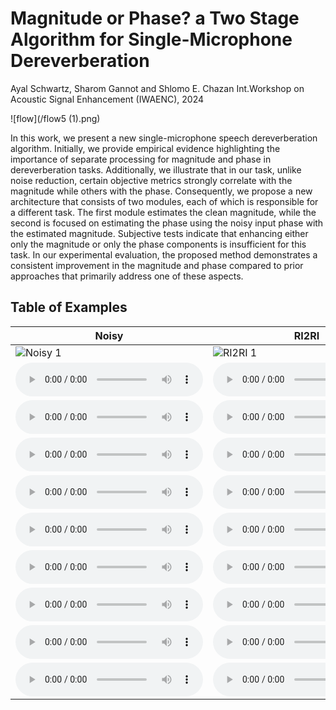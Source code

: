# Magnitude or Phase? a Two Stage Algorithm for  Single-Microphone Dereverberation

Ayal Schwartz, Sharom Gannot and Shlomo E. Chazan 
Int.Workshop on Acoustic Signal Enhancement (IWAENC), 2024

![flow](/flow5 (1).png)

In this work, we present a new single-microphone speech dereverberation algorithm. Initially, we provide empirical evidence highlighting the importance of separate processing for magnitude and phase in dereverberation tasks. Additionally, we illustrate that in our task, unlike noise reduction, certain objective metrics strongly correlate with the magnitude while others with the phase. Consequently, we propose a new architecture that consists of two modules, each of which is responsible for a different task. The first module estimates the clean magnitude, while the second is focused on estimating the phase using the noisy input phase with the estimated magnitude. Subjective tests indicate that enhancing either only the magnitude or only the phase components is insufficient for this task. In our experimental evaluation, the proposed method demonstrates a consistent improvement in the magnitude and phase compared to prior approaches that primarily address one of these aspects.

## Table of Examples

| Noisy | RI2RI | MM+Noisy phase | MM+PM (our) |
|-------|-------|-------|-------|
| ![Noisy 1](path/to/noisy1.png) | ![RI2RI 1](path/to/ri2ri1.png) | ![MM+NP 1](path/to/mmnp1.png) | ![MM+PM 1](path/to/mmpm1.png) |
| ![Noisy 2](path/to/noisy2.wav) | ![RI2RI 2](path/to/ri2ri2.wav) | ![MM+NP 2](path/to/mmnp2.wav) | ![MM+PM 2](path/to/mmpm2.wav) |
| ![Noisy 3](path/to/noisy3.wav) | ![RI2RI 3](path/to/ri2ri3.wav) | ![MM+NP 3](path/to/mmnp3.wav) | ![MM+PM 3](path/to/mmpm3.wav) |
| ![Noisy 4](path/to/noisy4.wav) | ![RI2RI 4](path/to/ri2ri4.wav) | ![MM+NP 4](path/to/mmnp4.wav) | ![MM+PM 4](path/to/mmpm4.wav) |
| ![Noisy 5](path/to/noisy5.wav) | ![RI2RI 5](path/to/ri2ri5.wav) | ![MM+NP 5](path/to/mmnp5.wav) | ![MM+PM 5](path/to/mmpm5.wav) |
| ![Noisy 6](path/to/noisy6.wav) | ![RI2RI 6](path/to/ri2ri6.wav) | ![MM+NP 6](path/to/mmnp6.wav) | ![MM+PM 6](path/to/mmpm6.wav) |
| ![Noisy 7](path/to/noisy7.wav) | ![RI2RI 7](path/to/ri2ri7.wav) | ![MM+NP 7](path/to/mmnp7.wav) | ![MM+PM 7](path/to/mmpm7.wav) |
| ![Noisy 8](path/to/noisy8.wav) | ![RI2RI 8](path/to/ri2ri8.wav) | ![MM+NP 8](path/to/mmnp8.wav) | ![MM+PM 8](path/to/mmpm8.wav) |
| ![Noisy 9](path/to/noisy9.wav) | ![RI2RI 9](path/to/ri2ri9.wav) | ![MM+NP 9](path/to/mmnp9.wav) | ![MM+PM 9](path/to/mmpm9.wav) |
| ![Noisy 10](path/to/noisy10.wav) | ![RI2RI 10](path/to/ri2ri10.wav) | ![MM+NP 10](path/to/mmnp10.wav) | ![MM+PM 10](path/to/mmpm10.wav) |


